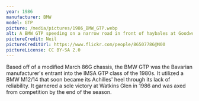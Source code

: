 ```yaml
---
year: 1986
manufacturer: BMW
model: GTP
picture: /media/pictures/1986_BMW_GTP.webp
alt: A BMW GTP speeding on a narrow road in front of haybales at Goodwood.
pictureCredit: Neil
pictureCreditUrl: https://www.flickr.com/people/86507786@N00
pictureLicense: CC BY-SA 2.0
---
```

Based off of a modified March 86G chassis, the BMW GTP was the Bavarian manufacturer's entrant into the IMSA GTP class of the 1980s. It utilized a BMW M12/14 that soon became its Achilles' heel through its lack of reliability. It garnered a sole victory at Watkins Glen in 1986 and was axed from competition by the end of the season.
